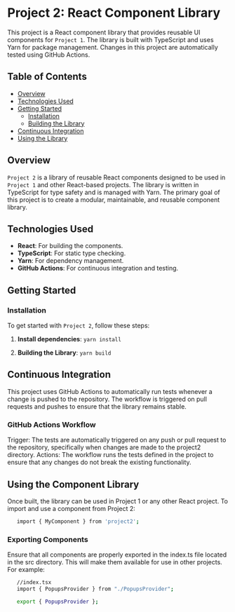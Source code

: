 # Project 2: React Component Library

This project is a React component library that provides reusable UI components for `Project 1`. The library is built with TypeScript and uses Yarn for package management. Changes in this project are automatically tested using GitHub Actions.

## Table of Contents

- [Overview](#overview)
- [Technologies Used](#technologies-used)
- [Getting Started](#getting-started)
  - [Installation](#installation)
  - [Building the Library](#building-the-library)
- [Continuous Integration](#continuous-integration)
- [Using the Library](#using-the-library)


## Overview

`Project 2` is a library of reusable React components designed to be used in `Project 1` and other React-based projects. The library is written in TypeScript for type safety and is managed with Yarn. The primary goal of this project is to create a modular, maintainable, and reusable component library.

## Technologies Used

- **React**: For building the components.
- **TypeScript**: For static type checking.
- **Yarn**: For dependency management.
- **GitHub Actions**: For continuous integration and testing.

## Getting Started

### Installation

To get started with `Project 2`, follow these steps:

1. **Install dependencies**:
   `yarn install`

2. **Building the Library**:
   `yarn build`

## Continuous Integration
This project uses GitHub Actions to automatically run tests whenever a change is pushed to the repository. The workflow is triggered on pull requests and pushes to ensure that the library remains stable.

### GitHub Actions Workflow
Trigger: The tests are automatically triggered on any push or pull request to the repository, specifically when changes are made to the project2 directory.
Actions: The workflow runs the tests defined in the project to ensure that any changes do not break the existing functionality.

## Using the Component Library
Once built, the library can be used in Project 1 or any other React project. To import and use a component from Project 2:

```bash 
   import { MyComponent } from 'project2';
```

### Exporting Components
Ensure that all components are properly exported in the index.ts file located in the src directory. This will make them available for use in other projects. For example:

```bash 
   //index.tsx
   import { PopupsProvider } from "./PopupsProvider";

   export { PopupsProvider };
```